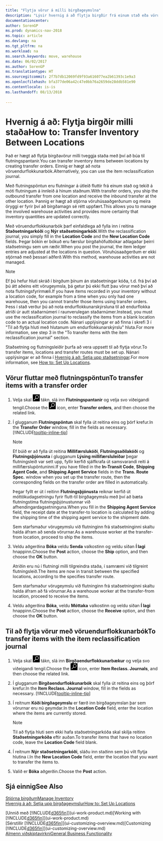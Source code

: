 ```yaml
---
title: "Flytja vörur á milli birgðageymslna"
description: "Lýsir hvernig á að flytja birgðir frá einum stað eða vörugeymslu til annars, annaðhvort með endurflokkunarfærslubók eða með flutningsfyrirmæli."
documentationcenter: 
author: SorenGP
ms.prod: dynamics-nav-2018
ms.topic: article
ms.devlang: na
ms.tgt_pltfrm: na
ms.workload: na
ms.search.keywords: move, warehouse
ms.date: 06/02/2017
ms.author: SorenGP
ms.translationtype: HT
ms.sourcegitcommit: 2f7b7db12069fd9f93a616077ea2b61393c1e9a3
ms.openlocfilehash: bfa377de06a42c47e0bb76a2659de28ddb581e90
ms.contentlocale: is-is
ms.lasthandoff: 08/13/2018

---
```

# <a name="how-to-transfer-inventory-between-locations"></a><span data-ttu-id="76404-103">Hvernig á að: Flytja birgðir milli staða</span><span class="sxs-lookup"><span data-stu-id="76404-103">How to: Transfer Inventory Between Locations</span></span>
<span data-ttu-id="76404-104">Það er hægt að flytja birgðavörur milli tveggja staða með því að búa til flutningspantanir.</span><span class="sxs-lookup"><span data-stu-id="76404-104">You can transfer inventory items between locations by creating transfer orders.</span></span> <span data-ttu-id="76404-105">Einnig er hægt að nota vöruendurflokkunarbók.</span><span class="sxs-lookup"><span data-stu-id="76404-105">Alternatively, you can use the item reclassification journal.</span></span>

<span data-ttu-id="76404-106">Með flutningspöntun eru flutningar á útleið fluttir frá einum stað og tekið á móti flutningum á innleið á hinum staðnum.</span><span class="sxs-lookup"><span data-stu-id="76404-106">With transfer orders, you ship the outbound transfer from one location and receive the inbound transfer at the other location.</span></span> <span data-ttu-id="76404-107">Þannig er hægt að stjórna vöruhúsaaðgerðunum og meira öryggi er fyrir því að birgðamagn sé rétt uppfært.</span><span class="sxs-lookup"><span data-stu-id="76404-107">This allows you to manage the involved warehouse activities and provides more certainty that inventory quantities are updated correctly.</span></span>

<span data-ttu-id="76404-108">Með vöruendurflokkunarbók þarf einfaldlega að fylla inn í reitina **Staðsetningarkóði** og **Nýr staðsetningarkóði**.</span><span class="sxs-lookup"><span data-stu-id="76404-108">With the reclassification journal, you simply fill in the **Location Code** and the **New Location Code** fields.</span></span> <span data-ttu-id="76404-109">Þegar bókin er bókuð eru færslur birgðahöfuðbókar aðlagaðar þeirri staðsetningu sem um ræðir.</span><span class="sxs-lookup"><span data-stu-id="76404-109">When you post the journal, the item ledger entries are adjusted at the locations in question.</span></span> <span data-ttu-id="76404-110">Vöruhúsaaðgerðum er ekki stjórnað með þessari aðferð.</span><span class="sxs-lookup"><span data-stu-id="76404-110">With this method, warehouse activities are not managed.</span></span>

> [!NOTE]  
>   <span data-ttu-id="76404-111">Ef þú hefur hluti skráð í birgðum þínum án staðsetningar kóða, t.d. frá því að þú átt aðeins eitt vörugeymsla, þá getur þú ekki flutt þau vörur með því að nota flutningsfyrirmæli.</span><span class="sxs-lookup"><span data-stu-id="76404-111">If you have items recorded in your inventory without a location code, for example from a time when you only had one warehouse, then you cannot transfer those items using transfer orders.</span></span> <span data-ttu-id="76404-112">Þess í stað verður þú að nota endurflokkunarskýrsluna til að endurflokka atriði úr autt staðarnúmeri í raunverulegan staðarnúmer.</span><span class="sxs-lookup"><span data-stu-id="76404-112">Instead, you must use the reclassification journal to reclassify the items from a blank location code to an actual location code.</span></span>  <span data-ttu-id="76404-113">Nánari upplýsingar er að finna í skrefi 3 í "Til að flytja hluti með hlutanum um endurflokkunarskýrslu" hluta.</span><span class="sxs-lookup"><span data-stu-id="76404-113">For more information, see step 3 in the "To transfer items with the item reclassification journal" section.</span></span>

<span data-ttu-id="76404-114">Staðsetning og flutningsleiðir þurfa að vera uppsett til að flytja vörur.</span><span class="sxs-lookup"><span data-stu-id="76404-114">To transfer items, locations and transfer routes must be set up.</span></span> <span data-ttu-id="76404-115">Nánari upplýsingar er að finna í [Hvernig á að: Setja upp staðsetningar](inventory-how-setup-locations.md).</span><span class="sxs-lookup"><span data-stu-id="76404-115">For more information, see [How to: Set Up Locations](inventory-how-setup-locations.md).</span></span>

## <a name="to-transfer-items-with-a-transfer-order"></a><span data-ttu-id="76404-116">Vörur fluttar með flutningspöntun</span><span class="sxs-lookup"><span data-stu-id="76404-116">To transfer items with a transfer order</span></span>
1. <span data-ttu-id="76404-117">Velja skal ![Leit að síðu eða skýrslu](media/ui-search/search_small.png "Leit að síðu eða skýrslu táknið") tákn, slá inn  **Flutningspantanir** og velja svo viðeigandi tengil.</span><span class="sxs-lookup"><span data-stu-id="76404-117">Choose the ![Search for Page or Report](media/ui-search/search_small.png "Search for Page or Report icon") icon, enter **Transfer orders**, and then choose the related link.</span></span>
2. <span data-ttu-id="76404-118">Í glugganum **Flutningspöntun** skal fylla út reitina eins og þörf krefur.</span><span class="sxs-lookup"><span data-stu-id="76404-118">In the **Transfer Order** window, fill in the fields as necessary.</span></span> [!INCLUDE[tooltip-inline-tip](includes/tooltip-inline-tip_md.md)]

    > [!NOTE]  
   >   <span data-ttu-id="76404-119">Ef búið er að fylla út reitina **Millifærslukóði**, **Flutningsaðilakóði** og **Flutningsþjónusta** í glugganum **Lýsing millifærsluleiðar** þegar flutningsleið var sett upp, fyllir kerfið sjálfkrafa út samsvarandi reiti á millifærslupöntuninni.</span><span class="sxs-lookup"><span data-stu-id="76404-119">If you have filled in the **In-Transit Code**, **Shipping Agent Code**, and **Shipping Agent Service** fields in the **Trans. Route Spec.** window when you set up the transfer route, then the corresponding fields on the transfer order are filled in automatically.</span></span>

    <span data-ttu-id="76404-120">Þegar fyllt er út í reitinn **Flutningsþjónusta** reiknar kerfið út móttökudagsetningu fyrir flutt-til birgðageymslu með því að bæta flutningstíma flutningsþjónustunnar við afhendingardagsetninguna.</span><span class="sxs-lookup"><span data-stu-id="76404-120">When you fill in the **Shipping Agent Service** field, the receipt date at the transfer-to location is calculated by adding the shipping time of the shipping agent service to the shipment date.</span></span>

    <span data-ttu-id="76404-121">Sem starfsmaður vörugeymslu við flutninginn frá staðsetninginni skaltu halda áfram að senda vörurnar.</span><span class="sxs-lookup"><span data-stu-id="76404-121">As a warehouse worker at the transfer-from location, proceed to ship the items.</span></span>
3. <span data-ttu-id="76404-122">Veldu aðgerðina **Bóka** veldu **Senda** valkostinn og veldu síðan **Í lagi** hnappinn.</span><span class="sxs-lookup"><span data-stu-id="76404-122">Choose the **Post** action, choose the **Ship** option, and then choose the **OK** button.</span></span>

    <span data-ttu-id="76404-123">Atriðin eru nú í flutningi milli tilgreindra staða, í samræmi við tilgreint flutningsleið.</span><span class="sxs-lookup"><span data-stu-id="76404-123">The items are now in transit between the specified locations, according to the specifies transfer route.</span></span>

    <span data-ttu-id="76404-124">Sem starfsmaður vörugeymslu við flutninginn frá staðsetninginni skaltu halda áfram að fá vörurnar.</span><span class="sxs-lookup"><span data-stu-id="76404-124">As a warehouse worker at the transfer-from location, proceed to receive the items.</span></span>
4. <span data-ttu-id="76404-125">Veldu aðgerðina **Bóka**, veldu **Móttaka** valkostinn og veldu síðan **Í lagi** hnappinn.</span><span class="sxs-lookup"><span data-stu-id="76404-125">Choose the **Post** action, choose the **Receive** option, and then choose the **OK** button.</span></span>

## <a name="to-transfer-items-with-the-item-reclassification-journal"></a><span data-ttu-id="76404-126">Til að flytja vörur með vöruendurflokkunarbók</span><span class="sxs-lookup"><span data-stu-id="76404-126">To transfer items with the item reclassification journal</span></span>
1. <span data-ttu-id="76404-127">Velja skal ![Leit að síðu eða skýrslu](media/ui-search/search_small.png "Leit að síðu eða skýrslu táknið") tákn, slá inn **Birgðaendurflokkunarbækur** og velja svo viðeigandi tengil.</span><span class="sxs-lookup"><span data-stu-id="76404-127">Choose the ![Search for Page or Report](media/ui-search/search_small.png "Search for Page or Report icon") icon, enter **Item Reclass. Journals**, and then choose the related link.</span></span>
2. <span data-ttu-id="76404-128">Í glugganum **Birgðaendurflokkunarbók** skal fylla út reitina eins og þörf krefur.</span><span class="sxs-lookup"><span data-stu-id="76404-128">In the **Item Reclass. Journal** window, fill in the fields as necessary.</span></span> [!INCLUDE[tooltip-inline-tip](includes/tooltip-inline-tip_md.md)]
3. <span data-ttu-id="76404-129">Í reitnum **Kóði birgðageymslu** er færð inn birgðageymslan þar sem vörurnar eru nú geymdar.</span><span class="sxs-lookup"><span data-stu-id="76404-129">In the **Location Code** field, enter the location where the items are currently stored.</span></span>

    > [!NOTE]  
   >   <span data-ttu-id="76404-130">Til að flytja hluti sem ekki hafa staðsetningarkóða skal skilja reitinn **Staðsetningarkóða** eftir auðan.</span><span class="sxs-lookup"><span data-stu-id="76404-130">To transfer items that have no location code, leave the **Location Code** field blank.</span></span>
4. <span data-ttu-id="76404-131">Í reitnum **Nýr staðsetningarkóði**, sláðu inn staðinn sem þú vilt flytja hlutina í.</span><span class="sxs-lookup"><span data-stu-id="76404-131">In the **New Location Code** field, enter the location that you want to transfer the items to.</span></span>
5. <span data-ttu-id="76404-132">Valið er **Bóka** aðgerðin.</span><span class="sxs-lookup"><span data-stu-id="76404-132">Choose the **Post** action.</span></span>

## <a name="see-also"></a><span data-ttu-id="76404-133">Sjá einnig</span><span class="sxs-lookup"><span data-stu-id="76404-133">See Also</span></span>
[<span data-ttu-id="76404-134">Stjórna birgðum</span><span class="sxs-lookup"><span data-stu-id="76404-134">Manage Inventory</span></span>](inventory-manage-inventory.md)  
[<span data-ttu-id="76404-135">Hvernig á að: Setja upp birgðageymslur</span><span class="sxs-lookup"><span data-stu-id="76404-135">How to: Set Up Locations</span></span>](inventory-how-setup-locations.md)  

<span data-ttu-id="76404-136">[Unnið með [!INCLUDE[d365fin](includes/d365fin_md.md)]](ui-work-product.md)</span><span class="sxs-lookup"><span data-stu-id="76404-136">[Working with [!INCLUDE[d365fin](includes/d365fin_md.md)]](ui-work-product.md)</span></span>  
<span data-ttu-id="76404-137">[Sérstillir [!INCLUDE[d365fin](includes/d365fin_md.md)]](ui-customizing-overview.md)</span><span class="sxs-lookup"><span data-stu-id="76404-137">[Customizing [!INCLUDE[d365fin](includes/d365fin_md.md)]](ui-customizing-overview.md)</span></span>  
[<span data-ttu-id="76404-138">Almenn viðskiptavirkni</span><span class="sxs-lookup"><span data-stu-id="76404-138">General Business Functionality</span></span>](ui-across-business-areas.md)

# #

